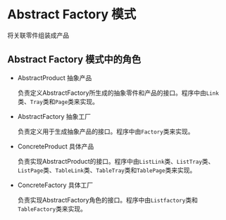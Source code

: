 # Abstract Factory 模式

将关联零件组装成产品

## Abstract Factory 模式中的角色

- AbstractProduct 抽象产品

  负责定义AbstractFactory所生成的抽象零件和产品的接口。程序中由`Link`类、`Tray`类和`Page`类来实现。

- AbstractFactory 抽象工厂

  负责定义用于生成抽象产品的接口。程序中由`Factory`类来实现。

- ConcreteProduct 具体产品

  负责实现AbstractProduct的接口。程序中由`ListLink`类、`ListTray`类、`ListPage`类、`TableLink`类、`TableTray`类和`TablePage`类来实现。

- ConcreteFactory 具体工厂

  负责实现AbstractFactory角色的接口。程序中由`Listfactory`类和`TableFactory`类来实现。